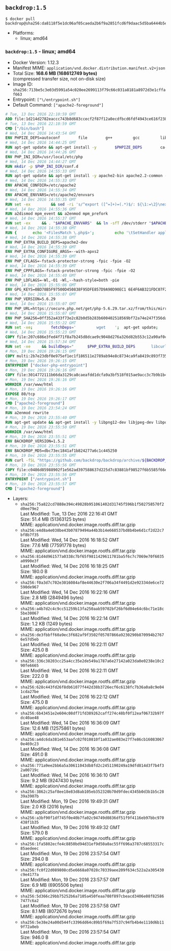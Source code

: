 ## `backdrop:1.5`

```console
$ docker pull backdrop@sha256:da8118f5e1dc06af05caeda2b6f9a2851fcd6f9daac5d5ba6444b5e1d5710091
```

-	Platforms:
	-	linux; amd64

### `backdrop:1.5` - linux; amd64

-	Docker Version: 1.12.3
-	Manifest MIME: `application/vnd.docker.distribution.manifest.v2+json`
-	Total Size: **168.6 MB (168612749 bytes)**  
	(compressed transfer size, not on-disk size)
-	Image ID: `sha256:713be5c3e03d5991a54c020ee2699113f79c66c031a8181a8972d3e1cffaf663`
-	Entrypoint: `["\/entrypoint.sh"]`
-	Default Command: `["apache2-foreground"]`

```dockerfile
# Tue, 13 Dec 2016 22:10:59 GMT
ADD file:1d214d2782eaccc743b8d683ccecf2f87f12a0ecdfbcd6fdf4943ce616f23870 in / 
# Tue, 13 Dec 2016 22:10:59 GMT
CMD ["/bin/bash"]
# Wed, 14 Dec 2016 14:43:54 GMT
ENV PHPIZE_DEPS=autoconf 		file 		g++ 		gcc 		libc-dev 		make 		pkg-config 		re2c
# Wed, 14 Dec 2016 14:44:25 GMT
RUN apt-get update && apt-get install -y 		$PHPIZE_DEPS 		ca-certificates 		curl 		libedit2 		libsqlite3-0 		libxml2 		xz-utils 	--no-install-recommends && rm -r /var/lib/apt/lists/*
# Wed, 14 Dec 2016 14:44:26 GMT
ENV PHP_INI_DIR=/usr/local/etc/php
# Wed, 14 Dec 2016 14:44:27 GMT
RUN mkdir -p $PHP_INI_DIR/conf.d
# Wed, 14 Dec 2016 14:55:33 GMT
RUN apt-get update && apt-get install -y apache2-bin apache2.2-common --no-install-recommends && rm -rf /var/lib/apt/lists/*
# Wed, 14 Dec 2016 14:55:33 GMT
ENV APACHE_CONFDIR=/etc/apache2
# Wed, 14 Dec 2016 14:55:34 GMT
ENV APACHE_ENVVARS=/etc/apache2/envvars
# Wed, 14 Dec 2016 14:55:35 GMT
RUN set -ex 		&& sed -ri 's/^export ([^=]+)=(.*)$/: ${\1:=\2}\nexport \1/' "$APACHE_ENVVARS" 		&& . "$APACHE_ENVVARS" 	&& for dir in 		"$APACHE_LOCK_DIR" 		"$APACHE_RUN_DIR" 		"$APACHE_LOG_DIR" 		/var/www/html 	; do 		rm -rvf "$dir" 		&& mkdir -p "$dir" 		&& chown -R "$APACHE_RUN_USER:$APACHE_RUN_GROUP" "$dir"; 	done
# Wed, 14 Dec 2016 14:55:36 GMT
RUN a2dismod mpm_event && a2enmod mpm_prefork
# Wed, 14 Dec 2016 14:55:37 GMT
RUN set -ex 	&& . "$APACHE_ENVVARS" 	&& ln -sfT /dev/stderr "$APACHE_LOG_DIR/error.log" 	&& ln -sfT /dev/stdout "$APACHE_LOG_DIR/access.log" 	&& ln -sfT /dev/stdout "$APACHE_LOG_DIR/other_vhosts_access.log"
# Wed, 14 Dec 2016 14:55:38 GMT
RUN { 		echo '<FilesMatch \.php$>'; 		echo '\tSetHandler application/x-httpd-php'; 		echo '</FilesMatch>'; 		echo; 		echo 'DirectoryIndex disabled'; 		echo 'DirectoryIndex index.php index.html'; 		echo; 		echo '<Directory /var/www/>'; 		echo '\tOptions -Indexes'; 		echo '\tAllowOverride All'; 		echo '</Directory>'; 	} | tee "$APACHE_CONFDIR/conf-available/docker-php.conf" 	&& a2enconf docker-php
# Wed, 14 Dec 2016 14:55:38 GMT
ENV PHP_EXTRA_BUILD_DEPS=apache2-dev
# Wed, 14 Dec 2016 14:55:39 GMT
ENV PHP_EXTRA_CONFIGURE_ARGS=--with-apxs2
# Wed, 14 Dec 2016 14:55:39 GMT
ENV PHP_CFLAGS=-fstack-protector-strong -fpic -fpie -O2
# Wed, 14 Dec 2016 14:55:39 GMT
ENV PHP_CPPFLAGS=-fstack-protector-strong -fpic -fpie -O2
# Wed, 14 Dec 2016 14:55:40 GMT
ENV PHP_LDFLAGS=-Wl,-O1 -Wl,--hash-style=both -pie
# Wed, 14 Dec 2016 15:55:06 GMT
ENV GPG_KEYS=0BD78B5F97500D450838F95DFE857D9A90D90EC1 6E4F6AB321FDC07F2C332E3AC2BF0BC433CFC8B3
# Wed, 14 Dec 2016 15:55:07 GMT
ENV PHP_VERSION=5.6.29
# Wed, 14 Dec 2016 15:55:07 GMT
ENV PHP_URL=https://secure.php.net/get/php-5.6.29.tar.xz/from/this/mirror PHP_ASC_URL=https://secure.php.net/get/php-5.6.29.tar.xz.asc/from/this/mirror
# Wed, 14 Dec 2016 15:55:07 GMT
ENV PHP_SHA256=0ff352a433f73e2c82b0d5b283b600402518569bf72a74e247f356dacbf322a7 PHP_MD5=190bf5b52d1fc68d5500a8cdc7e33164
# Wed, 14 Dec 2016 15:55:22 GMT
RUN set -xe; 		fetchDeps=' 		wget 	'; 	apt-get update; 	apt-get install -y --no-install-recommends $fetchDeps; 	rm -rf /var/lib/apt/lists/*; 		mkdir -p /usr/src; 	cd /usr/src; 		wget -O php.tar.xz "$PHP_URL"; 		if [ -n "$PHP_SHA256" ]; then 		echo "$PHP_SHA256 *php.tar.xz" | sha256sum -c -; 	fi; 	if [ -n "$PHP_MD5" ]; then 		echo "$PHP_MD5 *php.tar.xz" | md5sum -c -; 	fi; 		if [ -n "$PHP_ASC_URL" ]; then 		wget -O php.tar.xz.asc "$PHP_ASC_URL"; 		export GNUPGHOME="$(mktemp -d)"; 		for key in $GPG_KEYS; do 			gpg --keyserver ha.pool.sks-keyservers.net --recv-keys "$key"; 		done; 		gpg --batch --verify php.tar.xz.asc php.tar.xz; 		rm -r "$GNUPGHOME"; 	fi; 		apt-get purge -y --auto-remove $fetchDeps
# Wed, 14 Dec 2016 15:55:23 GMT
COPY file:207c686e3fed4f71f8a7b245d8dcae9c9048d276a326d82b553c12a90af0c0ca in /usr/local/bin/ 
# Wed, 14 Dec 2016 15:57:34 GMT
RUN set -xe 	&& buildDeps=" 		$PHP_EXTRA_BUILD_DEPS 		libcurl4-openssl-dev 		libedit-dev 		libsqlite3-dev 		libssl-dev 		libxml2-dev 	" 	&& apt-get update && apt-get install -y $buildDeps --no-install-recommends && rm -rf /var/lib/apt/lists/* 		&& export CFLAGS="$PHP_CFLAGS" 		CPPFLAGS="$PHP_CPPFLAGS" 		LDFLAGS="$PHP_LDFLAGS" 	&& docker-php-source extract 	&& cd /usr/src/php 	&& ./configure 		--with-config-file-path="$PHP_INI_DIR" 		--with-config-file-scan-dir="$PHP_INI_DIR/conf.d" 				--disable-cgi 				--enable-ftp 		--enable-mbstring 		--enable-mysqlnd 				--with-curl 		--with-libedit 		--with-openssl 		--with-zlib 				$PHP_EXTRA_CONFIGURE_ARGS 	&& make -j "$(nproc)" 	&& make install 	&& { find /usr/local/bin /usr/local/sbin -type f -executable -exec strip --strip-all '{}' + || true; } 	&& make clean 	&& docker-php-source delete 		&& apt-get purge -y --auto-remove -o APT::AutoRemove::RecommendsImportant=false $buildDeps
# Mon, 19 Dec 2016 19:26:15 GMT
COPY multi:2b7e23dbf0e975ef1ec1f186511e2789ab94e8c8734ca9fa8419c893f7357d6c in /usr/local/bin/ 
# Mon, 19 Dec 2016 19:26:15 GMT
ENTRYPOINT ["docker-php-entrypoint"]
# Mon, 19 Dec 2016 19:26:16 GMT
COPY file:3014772111b66da3129ca8caeafdd1dcfa9a3bf518f015ae9acc3c7b9b1b44c9 in /usr/local/bin/ 
# Mon, 19 Dec 2016 19:26:16 GMT
WORKDIR /var/www/html
# Mon, 19 Dec 2016 19:26:16 GMT
EXPOSE 80/tcp
# Mon, 19 Dec 2016 19:26:17 GMT
CMD ["apache2-foreground"]
# Mon, 19 Dec 2016 23:54:24 GMT
RUN a2enmod rewrite
# Mon, 19 Dec 2016 23:55:40 GMT
RUN apt-get update && apt-get install -y libpng12-dev libjpeg-dev libpq-dev 	&& rm -rf /var/lib/apt/lists/* 	&& docker-php-ext-configure gd --with-png-dir=/usr --with-jpeg-dir=/usr 	&& docker-php-ext-install gd mbstring pdo pdo_mysql pdo_pgsql zip
# Mon, 19 Dec 2016 23:55:50 GMT
WORKDIR /var/www/html
# Mon, 19 Dec 2016 23:55:51 GMT
ENV BACKDROP_VERSION=1.5.2
# Mon, 19 Dec 2016 23:55:51 GMT
ENV BACKDROP_MD5=dbc73ec1841af1b824277a6c1c445250
# Mon, 19 Dec 2016 23:55:55 GMT
RUN curl -fSL "https://github.com/backdrop/backdrop/archive/${BACKDROP_VERSION}.tar.gz" -o backdrop.tar.gz   && echo "${BACKDROP_MD5} *backdrop.tar.gz" | md5sum -c -   && tar -xz --strip-components=1 -f backdrop.tar.gz   && rm backdrop.tar.gz   && chown -R www-data:www-data sites
# Mon, 19 Dec 2016 23:55:56 GMT
COPY file:c0486d85988902f1e562ad397588637d225d7c83881bf98527f6b5585f66ee13 in /entrypoint.sh 
# Mon, 19 Dec 2016 23:55:56 GMT
ENTRYPOINT ["/entrypoint.sh"]
# Mon, 19 Dec 2016 23:55:57 GMT
CMD ["apache2-foreground"]
```

-	Layers:
	-	`sha256:75a822cd7888e394c49828b951061402d31745f596b1f502758570f2d0ee79e2`  
		Last Modified: Tue, 13 Dec 2016 22:16:41 GMT  
		Size: 51.4 MB (51363125 bytes)  
		MIME: application/vnd.docker.image.rootfs.diff.tar.gzip
	-	`sha256:e4d8a4e038be43b07879494a44b3b14e668537bd8b4be6d1cf2d22c7bf8b7f35`  
		Last Modified: Wed, 14 Dec 2016 16:18:52 GMT  
		Size: 77.6 MB (77591778 bytes)  
		MIME: application/vnd.docker.image.rootfs.diff.tar.gzip
	-	`sha256:81d4d961577a0338c7bf65f9811429611781ba5f6c7c7069e70f6035a0990e3f`  
		Last Modified: Wed, 14 Dec 2016 16:18:25 GMT  
		Size: 180.0 B  
		MIME: application/vnd.docker.image.rootfs.diff.tar.gzip
	-	`sha256:f0a3d7c702e3016084af8e44630e2f706a34f4491d2e92334de6ce72590de967`  
		Last Modified: Wed, 14 Dec 2016 16:22:16 GMT  
		Size: 2.8 MB (2849496 bytes)  
		MIME: application/vnd.docker.image.rootfs.diff.tar.gzip
	-	`sha256:a4b7d2c4c9cc51259b13fa250aab59702bf26bf6d04e64c6bc71e18c5be30067`  
		Last Modified: Wed, 14 Dec 2016 16:22:14 GMT  
		Size: 1.2 KB (1249 bytes)  
		MIME: application/vnd.docker.image.rootfs.diff.tar.gzip
	-	`sha256:de3fbbff60a9ec3f682af9f3502f05707866a9230290b870994b27676e57d5eb`  
		Last Modified: Wed, 14 Dec 2016 16:22:11 GMT  
		Size: 425.0 B  
		MIME: application/vnd.docker.image.rootfs.diff.tar.gzip
	-	`sha256:336c38203cc25a4cc35e2de549a1787a6e27142a023da0e0238e10c290fe6665`  
		Last Modified: Wed, 14 Dec 2016 16:22:11 GMT  
		Size: 222.0 B  
		MIME: application/vnd.docker.image.rootfs.diff.tar.gzip
	-	`sha256:628c443fd26f8db61077f442d38b3726ecf6c6138fc7b36a0a8c9e041cda27be`  
		Last Modified: Wed, 14 Dec 2016 16:22:12 GMT  
		Size: 475.0 B  
		MIME: application/vnd.docker.image.rootfs.diff.tar.gzip
	-	`sha256:6b43451e2e604c08df71fd389262caff274c48bf0f12eaf06732b97fdc40ae48`  
		Last Modified: Wed, 14 Dec 2016 16:36:09 GMT  
		Size: 12.6 MB (12575861 bytes)  
		MIME: application/vnd.docker.image.rootfs.diff.tar.gzip
	-	`sha256:a4dc6da381e653aafc02f010810f1a032ae083e27f7e86cb160830670e469c23`  
		Last Modified: Wed, 14 Dec 2016 16:36:08 GMT  
		Size: 491.0 B  
		MIME: application/vnd.docker.image.rootfs.diff.tar.gzip
	-	`sha256:771a9ee2bb6a5a30611043db8fd2c2451190249a19dfd814d3f7b4f32a00719c`  
		Last Modified: Wed, 14 Dec 2016 16:36:10 GMT  
		Size: 9.2 MB (9247430 bytes)  
		MIME: application/vnd.docker.image.rootfs.diff.tar.gzip
	-	`sha256:3862c25af8ee18e83d8ab105eb352320b70d9fdec4345b0d3b1b5c2839a3907b`  
		Last Modified: Mon, 19 Dec 2016 19:49:31 GMT  
		Size: 2.0 KB (2016 bytes)  
		MIME: application/vnd.docker.image.rootfs.diff.tar.gzip
	-	`sha256:a3bf90f1df745f0e40b7fa02c94749d0836df51f9f4116eb97bbc970438f1b35`  
		Last Modified: Mon, 19 Dec 2016 19:49:32 GMT  
		Size: 579.0 B  
		MIME: application/vnd.docker.image.rootfs.diff.tar.gzip
	-	`sha256:1fa5802ecfe4c8850bd94d31ef9d50a0ac55ff696a3787c68553317c85aedeec`  
		Last Modified: Mon, 19 Dec 2016 23:57:54 GMT  
		Size: 294.0 B  
		MIME: application/vnd.docker.image.rootfs.diff.tar.gzip
	-	`sha256:fc0f22d089808cd5e6668a07028c70339aee209f634c522a2a305430c9e4177a`  
		Last Modified: Mon, 19 Dec 2016 23:57:57 GMT  
		Size: 6.9 MB (6905506 bytes)  
		MIME: application/vnd.docker.image.rootfs.diff.tar.gzip
	-	`sha256:5d366c29bb75252b6a7105a450feaa708f897cbeacd3406e08f825867477c6a2`  
		Last Modified: Mon, 19 Dec 2016 23:57:58 GMT  
		Size: 8.1 MB (8072676 bytes)  
		MIME: application/vnd.docker.image.rootfs.diff.tar.gzip
	-	`sha256:5e38e24a00d544fc3396dd64c89b5f69a7f537c94fb4b4e1110d6b119f72a0eb`  
		Last Modified: Mon, 19 Dec 2016 23:57:54 GMT  
		Size: 946.0 B  
		MIME: application/vnd.docker.image.rootfs.diff.tar.gzip
